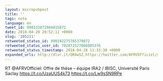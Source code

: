 ```yaml
---
layout: micropubpost
title: ''
tags: note
language: en
tweet_id: 990332872904015872
date: 2018-04-28 20:52:11 +0000
slug: '205211'
retweeted_status_id: 990192275765379072
retweeted_status_user_id: 702872527866085376
retweeted_status_timestamp: 2018-04-28 11:33:30 +0000
expanded_urls: http://dlvr.it/QR4wSZ,https://twitter.com/AFRVOfficiel/status/990192275765379072/photo/1,http://dlvr.it/QR4wSZ,https://twitter.com/AFRVOfficiel/status/990192275765379072/photo/1
---
```

RT @AFRVOfficiel: Offre de thèse – équipe IRA2 / IBISC, Université Paris Saclay https://t.co/UzaUUS4k73 https://t.co/Lw9sSN9RPe
